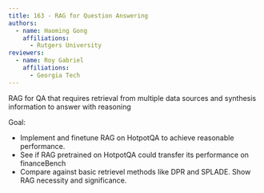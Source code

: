 ```yaml
---
title: 163 - RAG for Question Answering
authors: 
  - name: Haoming Gong
    affiliations:
      - Rutgers University
reviewers:
  - name: Roy Gabriel
    affiliations:
      - Georgia Tech
---
```


RAG for QA that requires retrieval from multiple data sources and synthesis information to answer with reasoning

Goal:
- Implement and finetune RAG on HotpotQA to achieve reasonable performance. 
- See if RAG pretrained on HotpotQA could transfer its performance on financeBench
- Compare against basic retrievel methods like DPR and SPLADE. Show RAG necessity and significance.

